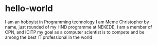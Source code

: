 # hello-world
I am an hobbyist in Programming technology
I am Meme Christopher by name, just rounded of my HND programme at NEKEDE, I am a member of CPN, and ICITP
my goal as a computer scientist is to compete and be among the best IT professional in the world
